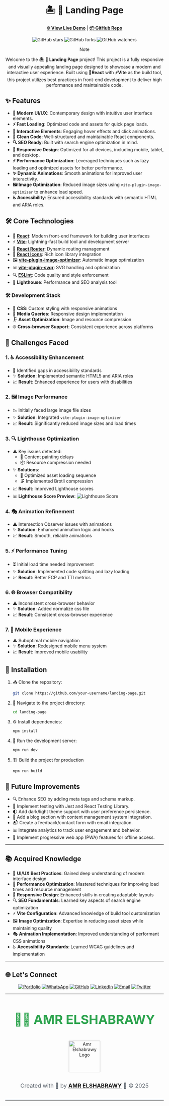<h1 align="center">🏝️ 📃 Landing Page</h1>

<div align="center">
  
  [**🌐 View Live Demo**](https://amr-elshabrawy-dev.github.io/landing-page/) | [**📦 GitHub Repo**](https://github.com/Amr-Elshabrawy-Dev/landing-page)

![GitHub stars](https://img.shields.io/github/stars/Amr-Elshabrawy-Dev/landing-page?style=social) ![GitHub forks](https://img.shields.io/github/forks/Amr-Elshabrawy-Dev/landing-page?style=social) ![GitHub watchers](https://img.shields.io/github/watchers/Amr-Elshabrawy-Dev/landing-page?style=social)
  > [!NOTE]
  > Welcome to the **🏝️ 📃 Landing Page** project! This project is a fully responsive and visually appealing landing page designed to showcase a modern and interactive user experience. Built using **🚀React** with **⚡Vite** as the build tool, this project utilizes best practices in front-end development to deliver high performance and maintainable code.

</div>

## ✨ Features

- **🎨 Modern UI/UX**: Contemporary design with intuitive user interface elements.
- **⚡ Fast Loading**: Optimized code and assets for quick page loads.
- **🎯 Interactive Elements**: Engaging hover effects and click animations.
- **🧹 Clean Code**: Well-structured and maintainable React components.
- **🔍 SEO Ready**: Built with search engine optimization in mind.
- **📱 Responsive Design**: Optimized for all devices, including mobile, tablet, and desktop.
- **⚡ Performance Optimization**: Leveraged techniques such as lazy loading and optimized assets for better performance.
- **✨ Dynamic Animations**: Smooth animations for improved user interactivity.
- **🖼️ Image Optimization**: Reduced image sizes using `vite-plugin-image-optimizer` to enhance load speed.
- **♿ Accessibility**: Ensured accessibility standards with semantic HTML and ARIA roles.

## 🛠️ Core Technologies

- 🚀 **[React](https://reactjs.org/)**: Modern front-end framework for building user interfaces
- ⚡ **[Vite](https://vitejs.dev/)**: Lightning-fast build tool and development server
- 🔀 **[React Router](https://reactrouter.com/)**: Dynamic routing management
- 💎 **[React Icons](https://react-icons.github.io/react-icons/)**: Rich icon library integration
- 🖼️ **[vite-plugin-image-optimizer](https://github.com/FatehAK/vite-plugin-image-optimizer)**: Automatic image optimization
- 📊 **[vite-plugin-svgr](https://github.com/pd4d10/vite-plugin-svgr)**: SVG handling and optimization
- 🔍 **[ESLint](https://eslint.org/)**: Code quality and style enforcement
- 🎯 **Lighthouse**: Performance and SEO analysis tool

### 🛠️ Development Stack

- 🎨 **CSS**: Custom styling with responsive animations
- 📱 **Media Queries**: Responsive design implementation
- 🗜️ **Asset Optimization**: Image and resource compression
- 🌐 **Cross-browser Support**: Consistent experience across platforms

## 🚧 Challenges Faced

### 1. ♿ **Accessibility Enhancement**

- 🎯 Identified gaps in accessibility standards
- ✨ **Solution**: Implemented semantic HTML5 and ARIA roles
- 📈 **Result**: Enhanced experience for users with disabilities

### 2. 🖼️ **Image Performance**

- 📉 Initially faced large image file sizes
- ✨ **Solution**: Integrated `vite-plugin-image-optimizer`
- 📈 **Result**: Significantly reduced image sizes and load times

### 3. 🔍 **Lighthouse Optimization**

- ⚠️ Key issues detected:
  - 🎨 Content painting delays
  - 📦 Resource compression needed
- ✨ **Solutions**:
  - 🔄 Optimized asset loading sequence
  - 🗜️ Implemented Brotli compression
- 📈 **Result**: Improved Lighthouse scores
- 📊 **Lighthouse Score Preview**:
  ![Lighthouse Score](src/assets/lighthouse.webp)

### 4. 🎭 **Animation Refinement**

- ⚠️ Intersection Observer issues with animations
- ✨ **Solution**: Enhanced animation logic and hooks
- 📈 **Result**: Smooth, reliable animations

### 5. ⚡ **Performance Tuning**

- ⏳ Initial load time needed improvement
- ✨ **Solution**: Implemented code splitting and lazy loading
- 📈 **Result**: Better FCP and TTI metrics

### 6. 🌐 **Browser Compatibility**

- ⚠️ Inconsistent cross-browser behavior
- ✨ **Solution**: Added normalize css file
- 📈 **Result**: Consistent cross-browser experience

### 7. 📱 **Mobile Experience**

- ⚠️ Suboptimal mobile navigation
- ✨ **Solution**: Redesigned mobile menu system
- 📈 **Result**: Improved mobile usability

## 🔧 Installation

1. 📥 Clone the repository:

   ```bash
   git clone https://github.com/your-username/landing-page.git
   ```

1. 📂 Navigate to the project directory:

   ```bash
   cd landing-page
   ```

1. ⚙️ Install dependencies:

   ```bash
   npm install
   ```

1. 🚀 Run the development server:

   ```bash
   npm run dev
   ```

1. 🏗️ Build the project for production

   ```bash
   npm run build
   ```

## 🔮 Future Improvements

- 🔍 Enhance SEO by adding meta tags and schema markup.
- 🧪 Implement testing with Jest and React Testing Library.
- 🌓 Add dark/light theme support with user preference persistence.
- 📝 Add a blog section with content management system integration.
- 📬 Create a feedback/contact form with email integration.
- 📊 Integrate analytics to track user engagement and behavior.
- 📱 Implement progressive web app (PWA) features for offline access.

---

## 📚 Acquired Knowledge

- 🎨 **UI/UX Best Practices**: Gained deep understanding of modern interface design
- 🔧 **Performance Optimization**: Mastered techniques for improving load times and resource management
- 📱 **Responsive Design**: Enhanced skills in creating adaptable layouts
- 🔍 **SEO Fundamentals**: Learned key aspects of search engine optimization
- ⚡ **Vite Configuration**: Advanced knowledge of build tool customization
- 🖼️ **Image Optimization**: Expertise in reducing asset sizes while maintaining quality
- 🎭 **Animation Implementation**: Improved understanding of performant CSS animations
- ♿ **Accessibility Standards**: Learned WCAG guidelines and implementation

---

## 🌐 Let's Connect

<div align="center">
  
[![Portfolio](https://img.shields.io/badge/Portfolio-FF5722?style=for-the-badge&logo=google-chrome&logoColor=white)](https://github.com/Amr-Elshabrawy-Dev) [![WhatsApp](https://img.shields.io/badge/WhatsApp-25D366?style=for-the-badge&logo=whatsapp&logoColor=white)](https://wa.me/201202546653?text=Hi%20Amr!%20I%20saw%20your%20portfolio%20and%20would%20love%20to%20discuss%20a%20potential%20collaboration) [![GitHub](https://img.shields.io/badge/GitHub-100000?style=for-the-badge&logo=github&logoColor=white)](https://github.com/Amr-Elshabrawy-Dev) [![LinkedIn](https://img.shields.io/badge/LinkedIn-0077B5?style=for-the-badge&logo=logmein&logoColor=white)](https://www.linkedin.com/in/amr-elshabrawy-dev) [![Email](https://img.shields.io/badge/Email-D14836?style=for-the-badge&logo=gmail&logoColor=white)](mailto:amrelshabrawy.dev@gmail.com) [![Twitter](https://img.shields.io/badge/Twitter-1DA1F2?style=for-the-badge&logo=x&logoColor=white)](https://www.x.com/@AmrElshabr43803)

</div>

---

  <div align="center">
    <h1 style="font-size: 2.5rem; color: #2ea44f;">👨‍💻 AMR ELSHABRAWY</h1>
      <img src="./src/assets/amr.svg" alt="Amr Elshabrawy Logo" width="100px" style="margin: 1rem 0;">
      <p style="color: #586069; font-size: 1.1rem; margin-top: 1rem;">
        Created with 💚 by <strong><a href="https://github.com/Amr-Elshabrawy-Dev">AMR ELSHABRAWY</a></strong> 🌟 &copy; 2025
      </p>
      <hr style="width: 100%; margin: 2rem auto; border: 0; border-top: 4px solid #e1e4e8;">
  </div>

